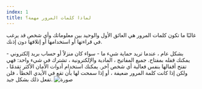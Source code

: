 ```yaml
---
index: 1
title: لماذا كلمات المرور مهمة؟
---
```

غالبًا ما تكون كلمات المرور هي العائق الأول والوحيد بين معلوماتك وأي شخص قد يرغب في قراءتها أو استخدامها أو إتلافها دون إذنك.

بشكل عام ، عندما تريد حماية شيء ما - سواء كان منزلاً أو حساب بريد إلكتروني - يمكنك قفله بمفتاح. جميع المفاتيح ، المادية والإلكترونية ، تشترك في شيء واحد: فهي تفتح أقفالها بنفس فعالية أي شخص آخر. يمكنك استخدام أدوات الأمان الأكثر تقدمًا ، ولكن إذا كانت كلمة المرور ضعيفة ، أو إذا سمحت لها بأن تقع في الأيدي الخطأ ، فلن تفعل ذلك بشكل جيد.
![صورة](password1.png)